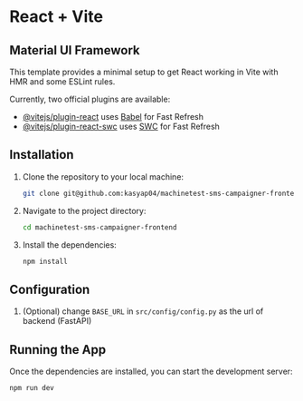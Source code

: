# React + Vite
## Material UI Framework

This template provides a minimal setup to get React working in Vite with HMR and some ESLint rules.

Currently, two official plugins are available:

- [@vitejs/plugin-react](https://github.com/vitejs/vite-plugin-react/blob/main/packages/plugin-react/README.md) uses [Babel](https://babeljs.io/) for Fast Refresh
- [@vitejs/plugin-react-swc](https://github.com/vitejs/vite-plugin-react-swc) uses [SWC](https://swc.rs/) for Fast Refresh




## Installation


1. Clone the repository to your local machine:

    ```bash
    git clone git@github.com:kasyap04/machinetest-sms-campaigner-frontend.git
    ```

2. Navigate to the project directory:

    ```bash
    cd machinetest-sms-campaigner-frontend
    ```

3. Install the dependencies:

    ```bash
    npm install
    ```

## Configuration
1.  (Optional) change `BASE_URL` in `src/config/config.py` as the url of backend (FastAPI)



## Running the App

Once the dependencies are installed, you can start the development server:

```bash
npm run dev